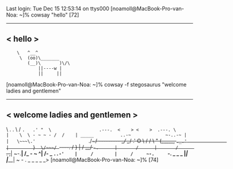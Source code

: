 Last login: Tue Dec 15 12:53:14 on ttys000
[noamoll@MacBook-Pro-van-Noa: ~]% cowsay "hello"                           [72]
 _______ 
< hello >
 ------- 
        \   ^__^
         \  (oo)\_______
            (__)\       )\/\
                ||----w |
                ||     ||
[noamoll@MacBook-Pro-van-Noa: ~]% cowsay -f stegosaurus "welcome ladies and gentlemen"
 ______________________________ 
< welcome ladies and gentlemen >
 ------------------------------ 
\                             .       .
 \                           / `.   .' " 
  \                  .---.  <    > <    >  .---.
   \                 |    \  \ - ~ ~ - /  /    |
         _____          ..-~             ~-..-~
        |     |   \~~~\.'                    `./~~~/
       ---------   \__/                        \__/
      .'  O    \     /               /       \  " 
     (_____,    `._.'               |         }  \/~~~/
      `----.          /       }     |        /    \__/
            `-.      |       /      |       /      `. ,~~|
                ~-.__|      /_ - ~ ^|      /- _      `..-'   
                     |     /        |     /     ~-.     `-. _  _  _
                     |_____|        |_____|         ~ - . _ _ _ _ _>
[noamoll@MacBook-Pro-van-Noa: ~]%                                          [74]


